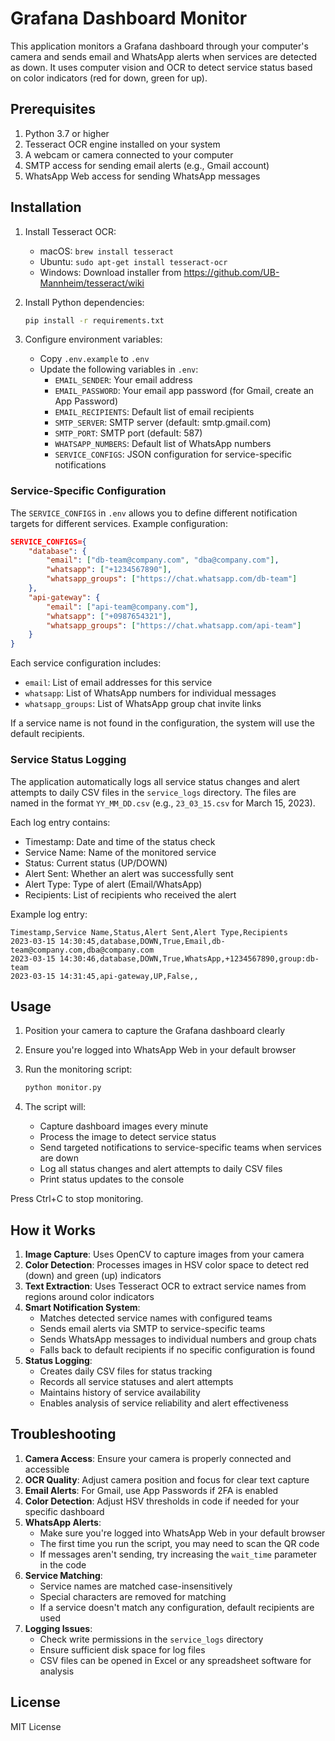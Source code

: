 # Grafana Dashboard Monitor

This application monitors a Grafana dashboard through your computer's camera and sends email and WhatsApp alerts when services are detected as down. It uses computer vision and OCR to detect service status based on color indicators (red for down, green for up).

## Prerequisites

1. Python 3.7 or higher
2. Tesseract OCR engine installed on your system
3. A webcam or camera connected to your computer
4. SMTP access for sending email alerts (e.g., Gmail account)
5. WhatsApp Web access for sending WhatsApp messages

## Installation

1. Install Tesseract OCR:
   - macOS: `brew install tesseract`
   - Ubuntu: `sudo apt-get install tesseract-ocr`
   - Windows: Download installer from https://github.com/UB-Mannheim/tesseract/wiki

2. Install Python dependencies:
   ```bash
   pip install -r requirements.txt
   ```

3. Configure environment variables:
   - Copy `.env.example` to `.env`
   - Update the following variables in `.env`:
     - `EMAIL_SENDER`: Your email address
     - `EMAIL_PASSWORD`: Your email app password (for Gmail, create an App Password)
     - `EMAIL_RECIPIENTS`: Default list of email recipients
     - `SMTP_SERVER`: SMTP server (default: smtp.gmail.com)
     - `SMTP_PORT`: SMTP port (default: 587)
     - `WHATSAPP_NUMBERS`: Default list of WhatsApp numbers
     - `SERVICE_CONFIGS`: JSON configuration for service-specific notifications

### Service-Specific Configuration

The `SERVICE_CONFIGS` in `.env` allows you to define different notification targets for different services. Example configuration:

```json
SERVICE_CONFIGS={
    "database": {
        "email": ["db-team@company.com", "dba@company.com"],
        "whatsapp": ["+1234567890"],
        "whatsapp_groups": ["https://chat.whatsapp.com/db-team"]
    },
    "api-gateway": {
        "email": ["api-team@company.com"],
        "whatsapp": ["+0987654321"],
        "whatsapp_groups": ["https://chat.whatsapp.com/api-team"]
    }
}
```

Each service configuration includes:
- `email`: List of email addresses for this service
- `whatsapp`: List of WhatsApp numbers for individual messages
- `whatsapp_groups`: List of WhatsApp group chat invite links

If a service name is not found in the configuration, the system will use the default recipients.

### Service Status Logging

The application automatically logs all service status changes and alert attempts to daily CSV files in the `service_logs` directory. The files are named in the format `YY_MM_DD.csv` (e.g., `23_03_15.csv` for March 15, 2023).

Each log entry contains:
- Timestamp: Date and time of the status check
- Service Name: Name of the monitored service
- Status: Current status (UP/DOWN)
- Alert Sent: Whether an alert was successfully sent
- Alert Type: Type of alert (Email/WhatsApp)
- Recipients: List of recipients who received the alert

Example log entry:
```csv
Timestamp,Service Name,Status,Alert Sent,Alert Type,Recipients
2023-03-15 14:30:45,database,DOWN,True,Email,db-team@company.com,dba@company.com
2023-03-15 14:30:46,database,DOWN,True,WhatsApp,+1234567890,group:db-team
2023-03-15 14:31:45,api-gateway,UP,False,,
```

## Usage

1. Position your camera to capture the Grafana dashboard clearly
2. Ensure you're logged into WhatsApp Web in your default browser
3. Run the monitoring script:
   ```bash
   python monitor.py
   ```

4. The script will:
   - Capture dashboard images every minute
   - Process the image to detect service status
   - Send targeted notifications to service-specific teams when services are down
   - Log all status changes and alert attempts to daily CSV files
   - Print status updates to the console

Press Ctrl+C to stop monitoring.

## How it Works

1. **Image Capture**: Uses OpenCV to capture images from your camera
2. **Color Detection**: Processes images in HSV color space to detect red (down) and green (up) indicators
3. **Text Extraction**: Uses Tesseract OCR to extract service names from regions around color indicators
4. **Smart Notification System**: 
   - Matches detected service names with configured teams
   - Sends email alerts via SMTP to service-specific teams
   - Sends WhatsApp messages to individual numbers and group chats
   - Falls back to default recipients if no specific configuration is found
5. **Status Logging**:
   - Creates daily CSV files for status tracking
   - Records all service statuses and alert attempts
   - Maintains history of service availability
   - Enables analysis of service reliability and alert effectiveness

## Troubleshooting

1. **Camera Access**: Ensure your camera is properly connected and accessible
2. **OCR Quality**: Adjust camera position and focus for clear text capture
3. **Email Alerts**: For Gmail, use App Passwords if 2FA is enabled
4. **Color Detection**: Adjust HSV thresholds in code if needed for your specific dashboard
5. **WhatsApp Alerts**:
   - Make sure you're logged into WhatsApp Web in your default browser
   - The first time you run the script, you may need to scan the QR code
   - If messages aren't sending, try increasing the `wait_time` parameter in the code
6. **Service Matching**:
   - Service names are matched case-insensitively
   - Special characters are removed for matching
   - If a service doesn't match any configuration, default recipients are used
7. **Logging Issues**:
   - Check write permissions in the `service_logs` directory
   - Ensure sufficient disk space for log files
   - CSV files can be opened in Excel or any spreadsheet software for analysis

## License

MIT License